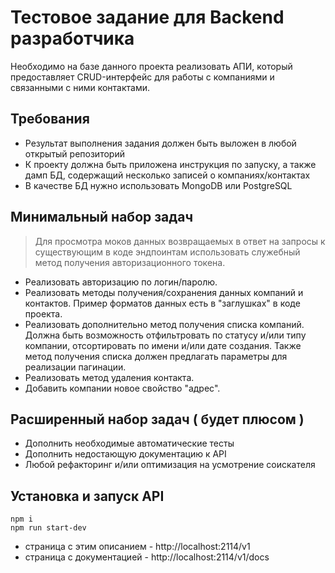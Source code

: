 # Тестовое задание для Backend разработчика

Необходимо на базе данного проекта реализовать АПИ, который предоставляет CRUD-интерфейс для работы с компаниями и связанными с ними контактами.

## Требования

* Результат выполнения задания должен быть выложен в любой открытый репозиторий
* К проекту должна быть приложена инструкция по запуску, а также дамп БД, содержащий несколько записей о компаниях/контактах
* В качестве БД нужно использовать MongoDB или PostgreSQL

## Минимальный набор задач
> Для просмотра моков данных возвращаемых в ответ на запросы к существующим в коде эндпоинтам 
использовать служебный метод получения авторизационного токена.

* Реализовать авторизацию по логин/паролю.
* Реализовать методы получения/сохранения данных компаний и контактов. Пример форматов данных есть в "заглушках" в коде проекта.
* Реализовать дополнительно метод получения списка компаний. Должна быть возможность отфильтровать по статусу и/или типу компании, отсортировать по имени и/или дате создания. Также метод получения списка должен предлагать параметры для реализации пагинации.
* Реализовать метод удаления контакта.
* Добавить компании новое свойство "адрес".

## Расширенный набор задач ( будет плюсом )

* Дополнить необходимые автоматические тесты
* Дополнить недостающую документацию к API
* Любой рефакторинг и/или оптимизация на усмотрение соискателя

## Установка и запуск API

```
npm i
npm run start-dev
```

* страница с этим описанием - http://localhost:2114/v1
* страница с документацией - http://localhost:2114/v1/docs

